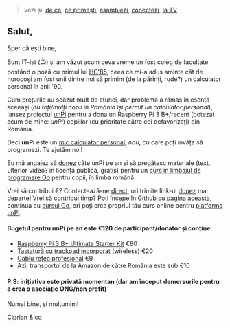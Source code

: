 > vezi și: [de ce](https://www.unpi.ro/dece/), [ce primești](https://vimeo.com/329034464), [asamblezi](https://vimeo.com/329035192), [conectezi](https://vimeo.com/329036345), [la TV](https://vimeo.com/329037141)

## Salut,

Sper că ești bine,

Sunt IT-ist [(📺)](https://vimeo.com/327468799) și am văzut acum ceva vreme un fost coleg de facultate postând o poză cu primul lui [HC'85](https://duckduckgo.com/?q=hc+85+calculator+romanesc&iax=images&ia=images&iaf=type%3Aphoto-photo), ceea ce mi-a adus aminte cât de norocoși am fost unii dintre noi să primim (de la părinți, rude?) un calculator personal în anii '90.

Cum prețurile au scăzut mult de atunci, dar problema a rămas în esență aceeași (_nu toți/mulți copii în România își permit un calculator personal_), lansez proiectul [unPi](https://www.unpi.ro/) pentru a dona un Raspberry Pi 3 B+/recent (botezat acum de mine: _unPi_) copiilor (cu prioritate către cei defavorizați) din România.

Deci **unPi** este un [mic calculator personal](http://pc.unpi.ro/), _nou_, cu care poți invăța să programezi. Te ajutăm noi!

Eu mă angajez să [donez](http://donez.unpi.ro/) câte unPi pe an și să pregătesc materiale (text, ulterior video? în licență publică, gratis) pentru un [curs în limbajul de programare Go](http://go.unpi.ro/) pentru copii, în limba română.

Vrei să contribui €? Contactează-ne [direct](mailto:donez@unpi.ro?subject=vreau%20sa%20donez%20unPi), ori trimite link-ul [donez](http://donez.unpi.ro/) mai departe! Vrei să contribui timp? Poți începe în Github cu [pagina aceasta](https://github.com/cipy/unpi.web), continua cu [cursul Go](https://github.com/cipy/unpi.go), ori poți crea propriul tău curs online pentru [platforma unPi](https://www.unpi.ro/spec/).

#### Bugetul pentru unPi pe an este €120 de participant/donator și conține:

- [Raspberry Pi 3 B+ Ultimate Starter Kit](https://www.amazon.de/gp/product/B07DDCRFP6/) €80
- [Tastatură cu trackpad incorporat](https://www.amazon.de/gp/product/B07HG5Q851/) (wireless) €20
- [Cablu rețea profesional](https://www.amazon.de/gp/product/B00QV1F160/) €9
- Azi, transportul de la Amazon.de către România este sub €10


#### P.S: inițiativa este privată momentan (dar am început demersurile pentru a crea o asociație ONG/non profit)


Numai bine, și mulțumim!

Ciprian & co

